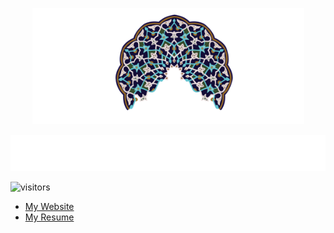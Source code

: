 <p style="text-align:center">

<img style="max-width: 435px" src="https://github.com/tayyebi/IranianGraphicalElements/raw/master/yazd.svg" />

![Typing SVG](readme-typing-svg.demolab.com.svg)

![visitors](https://visitor-badge.glitch.me/badge?page_id=tayyebi&left_color=green&right_color=red)
  
- [My Website](https://kouy.ir/tayyebi)
- [My Resume](https://kouy.ir/cv)

</p>
